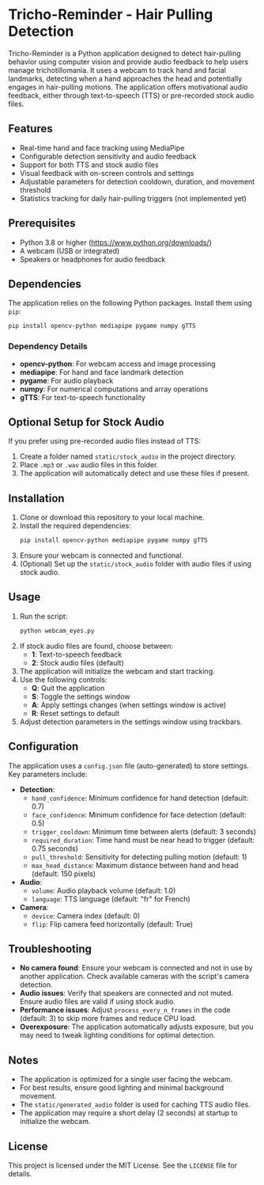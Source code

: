 # Tricho-Reminder - Hair Pulling Detection

Tricho-Reminder is a Python application designed to detect hair-pulling behavior using computer vision and provide audio feedback to help users manage trichotillomania. It uses a webcam to track hand and facial landmarks, detecting when a hand approaches the head and potentially engages in hair-pulling motions. The application offers motivational audio feedback, either through text-to-speech (TTS) or pre-recorded stock audio files.

## Features
- Real-time hand and face tracking using MediaPipe
- Configurable detection sensitivity and audio feedback
- Support for both TTS and stock audio files
- Visual feedback with on-screen controls and settings
- Adjustable parameters for detection cooldown, duration, and movement threshold
- Statistics tracking for daily hair-pulling triggers (not implemented yet)

## Prerequisites
- Python 3.8 or higher (https://www.python.org/downloads/)
- A webcam (USB or integrated)
- Speakers or headphones for audio feedback

## Dependencies
The application relies on the following Python packages. Install them using `pip`:

```bash
pip install opencv-python mediapipe pygame numpy gTTS
```

### Dependency Details
- **opencv-python**: For webcam access and image processing
- **mediapipe**: For hand and face landmark detection
- **pygame**: For audio playback
- **numpy**: For numerical computations and array operations
- **gTTS**: For text-to-speech functionality

## Optional Setup for Stock Audio
If you prefer using pre-recorded audio files instead of TTS:
1. Create a folder named `static/stock_audio` in the project directory.
2. Place `.mp3` or `.wav` audio files in this folder.
3. The application will automatically detect and use these files if present.

## Installation
1. Clone or download this repository to your local machine.
2. Install the required dependencies:
   ```bash
   pip install opencv-python mediapipe pygame numpy gTTS
   ```
3. Ensure your webcam is connected and functional.
4. (Optional) Set up the `static/stock_audio` folder with audio files if using stock audio.

## Usage
1. Run the script:
   ```bash
   python webcam_eyes.py
   ```
2. If stock audio files are found, choose between:
   - **1**: Text-to-speech feedback
   - **2**: Stock audio files (default)
3. The application will initialize the webcam and start tracking.
4. Use the following controls:
   - **Q**: Quit the application
   - **S**: Toggle the settings window
   - **A**: Apply settings changes (when settings window is active)
   - **R**: Reset settings to default
5. Adjust detection parameters in the settings window using trackbars.

## Configuration
The application uses a `config.json` file (auto-generated) to store settings. Key parameters include:
- **Detection**:
  - `hand_confidence`: Minimum confidence for hand detection (default: 0.7)
  - `face_confidence`: Minimum confidence for face detection (default: 0.5)
  - `trigger_cooldown`: Minimum time between alerts (default: 3 seconds)
  - `required_duration`: Time hand must be near head to trigger (default: 0.75 seconds)
  - `pull_threshold`: Sensitivity for detecting pulling motion (default: 1)
  - `max_head_distance`: Maximum distance between hand and head (default: 150 pixels)
- **Audio**:
  - `volume`: Audio playback volume (default: 1.0)
  - `language`: TTS language (default: "fr" for French)
- **Camera**:
  - `device`: Camera index (default: 0)
  - `flip`: Flip camera feed horizontally (default: True)

## Troubleshooting
- **No camera found**: Ensure your webcam is connected and not in use by another application. Check available cameras with the script's camera detection.
- **Audio issues**: Verify that speakers are connected and not muted. Ensure audio files are valid if using stock audio.
- **Performance issues**: Adjust `process_every_n_frames` in the code (default: 3) to skip more frames and reduce CPU load.
- **Overexposure**: The application automatically adjusts exposure, but you may need to tweak lighting conditions for optimal detection.

## Notes
- The application is optimized for a single user facing the webcam.
- For best results, ensure good lighting and minimal background movement.
- The `static/generated_audio` folder is used for caching TTS audio files.
- The application may require a short delay (2 seconds) at startup to initialize the webcam.

## License
This project is licensed under the MIT License. See the `LICENSE` file for details.
